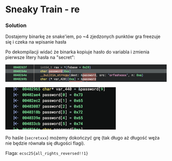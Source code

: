 # Sneaky Train - re

### Solution

Dostajemy binarkę ze snake'iem, po ~4 zjedzonych punktów gra freezuje się i czeka na wpisanie hasła

Po dekompilacji widać że binarka kopiuje hasło do variabla i zmienia pierwsze litery hasła na "secret":

![](../images/1f12ba28-cbbf-4f2c-934e-0f626cb88b2a.png)

![](../images/c7402916-4b32-4431-909e-a814214c69f7.png)

Po haśle (`secretxxx`) możemy dokończyć grę (tak długo aż długość węża nie będzie równała się długości flagi).

Flaga: `ecsc25{all_rights_reversed!!1}`